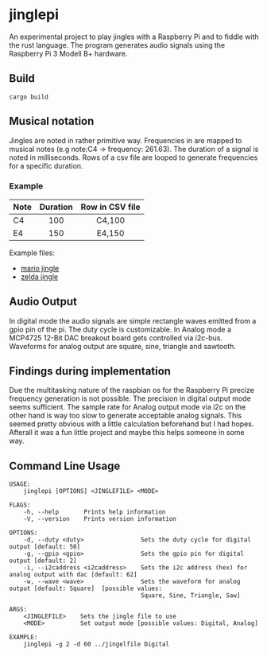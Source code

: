 # jinglepi

An experimental project to play jingles with a Raspberry Pi and to fiddle with the rust language.
The program generates audio signals using the Raspberry Pi 3 Modell B+ hardware.

## Build
```
cargo build
```

## Musical notation

Jingles are noted in rather primitive way.
Frequencies in are mapped to musical notes (e.g note:C4 -> frequency: 261.63).
The duration of a signal is noted in milliseconds.
Rows of a csv file are looped to generate frequencies for a specific duration.

### Example

| Note | Duration | Row in CSV file |
| ---- | :------: | :-------------: |
| C4   |   100    |     C4,100      |
| E4   |   150    |     E4,150      |

Example files:

- [mario jingle](jingles/mario)
- [zelda jingle](jingles/zelda)

## Audio Output

In digital mode the audio signals are simple rectangle waves emitted from a gpio pin of the pi. The duty cycle is customizable.
In Analog mode a MCP4725 12-Bit DAC breakout board gets controlled via i2c-bus. Waveforms for analog output are square, sine, triangle and sawtooth.

## Findings during implementation

Due the multitasking nature of the raspbian os for the Raspberry Pi precize frequency generation is not possible. The precision in digital output mode seems sufficient. The sample rate for Analog output mode via i2c on the other hand is way too slow to generate acceptable analog signals. This seemed pretty obvious with a little calculation beforehand but I had hopes. Afterall it was a fun little project and maybe this helps someone in some way.

## Command Line Usage

```
USAGE:
    jinglepi [OPTIONS] <JINGLEFILE> <MODE>

FLAGS:
    -h, --help       Prints help information
    -V, --version    Prints version information

OPTIONS:
    -d, --duty <duty>                Sets the duty cycle for digital output [default: 50]
    -g, --gpio <gpio>                Sets the gpio pin for digital output [default: 2]
    -i, --i2caddress <i2caddress>    Sets the i2c address (hex) for analog output with dac [default: 62]
    -w, --wave <wave>                Sets the waveform for analog output [default: Square]  [possible values:
                                     Square, Sine, Triangle, Saw]

ARGS:
    <JINGLEFILE>    Sets the jingle file to use
    <MODE>          Set output mode [possible values: Digital, Analog]

EXAMPLE:
    jinglepi -g 2 -d 60 ../jingelfile Digital
```
